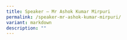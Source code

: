```yaml
---
title: Speaker – Mr Ashok Kumar Mirpuri
permalink: /speaker-mr-ashok-kumar-mirpuri/
variant: markdown
description: ""
---
```


